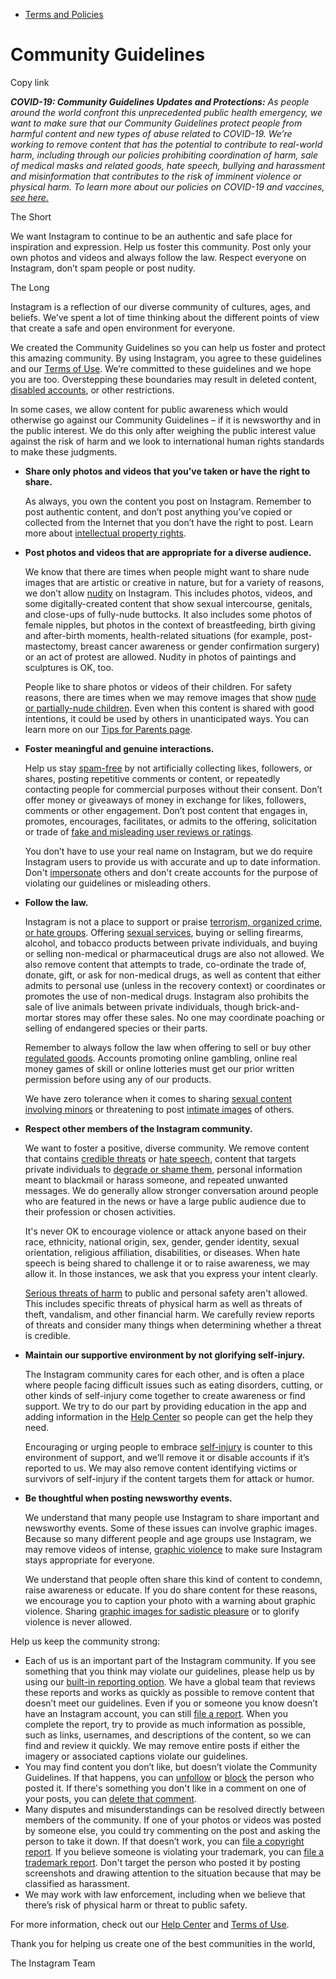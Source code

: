 *   [Terms and Policies](https://help.instagram.com/1417489251945243/?helpref=breadcrumb)

Community Guidelines
====================

Copy link

_**COVID-19: Community Guidelines Updates and Protections:** As people around the world confront this unprecedented public health emergency, we want to make sure that our Community Guidelines protect people from harmful content and new types of abuse related to COVID-19. We’re working to remove content that has the potential to contribute to real-world harm, including through our policies prohibiting coordination of harm, sale of medical masks and related goods, hate speech, bullying and harassment and misinformation that contributes to the risk of imminent violence or physical harm. To learn more about our policies on COVID-19 and vaccines, [see here.](https://help.instagram.com/697825587576762?helpref=faq_content)_

The Short

We want Instagram to continue to be an authentic and safe place for inspiration and expression. Help us foster this community. Post only your own photos and videos and always follow the law. Respect everyone on Instagram, don’t spam people or post nudity.

The Long

Instagram is a reflection of our diverse community of cultures, ages, and beliefs. We’ve spent a lot of time thinking about the different points of view that create a safe and open environment for everyone.

We created the Community Guidelines so you can help us foster and protect this amazing community. By using Instagram, you agree to these guidelines and our [Terms of Use](https://www.instagram.com/legal/terms). We’re committed to these guidelines and we hope you are too. Overstepping these boundaries may result in deleted content, [disabled accounts](https://help.instagram.com/366993040048856?helpref=faq_content), or other restrictions.

In some cases, we allow content for public awareness which would otherwise go against our Community Guidelines – if it is newsworthy and in the public interest. We do this only after weighing the public interest value against the risk of harm and we look to international human rights standards to make these judgments.

*   **Share only photos and videos that you’ve taken or have the right to share.**
    
    As always, you own the content you post on Instagram. Remember to post authentic content, and don’t post anything you’ve copied or collected from the Internet that you don’t have the right to post. Learn more about [intellectual property rights](https://help.instagram.com/126382350847838?helpref=faq_content).
    
*   **Post photos and videos that are appropriate for a diverse audience.**
    
    We know that there are times when people might want to share nude images that are artistic or creative in nature, but for a variety of reasons, we don’t allow [nudity](https://l.instagram.com/?u=https%3A%2F%2Fwww.facebook.com%2Fcommunitystandards%2Fadult_nudity_sexual_activity&e=AT2saw9sMkwhAElPNbVoTo35Gm3DgbPFmB3Pr516kImfT4uPFiaqApTgrjH6gsqgIgVEePw-4Hnt-aNADo7YGCi7Dc-wkeIbdNRlgodSSHNtbbGmKPU3u8Xz_o3COlYW35M7YcJrCF4tlcvhZt0JO1QFfA2GpzwsG6rXpQ) on Instagram. This includes photos, videos, and some digitally-created content that show sexual intercourse, genitals, and close-ups of fully-nude buttocks. It also includes some photos of female nipples, but photos in the context of breastfeeding, birth giving and after-birth moments, health-related situations (for example, post-mastectomy, breast cancer awareness or gender confirmation surgery) or an act of protest are allowed. Nudity in photos of paintings and sculptures is OK, too.
    
    People like to share photos or videos of their children. For safety reasons, there are times when we may remove images that show [nude or partially-nude children](https://l.instagram.com/?u=https%3A%2F%2Fwww.facebook.com%2Fcommunitystandards%2Fchild_nudity_sexual_exploitation&e=AT2saw9sMkwhAElPNbVoTo35Gm3DgbPFmB3Pr516kImfT4uPFiaqApTgrjH6gsqgIgVEePw-4Hnt-aNADo7YGCi7Dc-wkeIbdNRlgodSSHNtbbGmKPU3u8Xz_o3COlYW35M7YcJrCF4tlcvhZt0JO1QFfA2GpzwsG6rXpQ). Even when this content is shared with good intentions, it could be used by others in unanticipated ways. You can learn more on our [Tips for Parents page](https://help.instagram.com/154475974694511/?helpref=faq_content).
    
*   **Foster meaningful and genuine interactions.**
    
    Help us stay [spam-free](https://l.instagram.com/?u=https%3A%2F%2Fwww.facebook.com%2Fcommunitystandards%2Fspam&e=AT2saw9sMkwhAElPNbVoTo35Gm3DgbPFmB3Pr516kImfT4uPFiaqApTgrjH6gsqgIgVEePw-4Hnt-aNADo7YGCi7Dc-wkeIbdNRlgodSSHNtbbGmKPU3u8Xz_o3COlYW35M7YcJrCF4tlcvhZt0JO1QFfA2GpzwsG6rXpQ) by not artificially collecting likes, followers, or shares, posting repetitive comments or content, or repeatedly contacting people for commercial purposes without their consent. Don’t offer money or giveaways of money in exchange for likes, followers, comments or other engagement. Don’t post content that engages in, promotes, encourages, facilitates, or admits to the offering, solicitation or trade of [fake and misleading user reviews or ratings](https://l.instagram.com/?u=https%3A%2F%2Fwww.facebook.com%2Fcommunitystandards%2Ffraud_deception&e=AT2saw9sMkwhAElPNbVoTo35Gm3DgbPFmB3Pr516kImfT4uPFiaqApTgrjH6gsqgIgVEePw-4Hnt-aNADo7YGCi7Dc-wkeIbdNRlgodSSHNtbbGmKPU3u8Xz_o3COlYW35M7YcJrCF4tlcvhZt0JO1QFfA2GpzwsG6rXpQ).
    
    You don’t have to use your real name on Instagram, but we do require Instagram users to provide us with accurate and up to date information. Don't [impersonate](https://l.instagram.com/?u=https%3A%2F%2Fwww.facebook.com%2Fcommunitystandards%2Fmisrepresentation&e=AT2saw9sMkwhAElPNbVoTo35Gm3DgbPFmB3Pr516kImfT4uPFiaqApTgrjH6gsqgIgVEePw-4Hnt-aNADo7YGCi7Dc-wkeIbdNRlgodSSHNtbbGmKPU3u8Xz_o3COlYW35M7YcJrCF4tlcvhZt0JO1QFfA2GpzwsG6rXpQ) others and don't create accounts for the purpose of violating our guidelines or misleading others.
    
*   **Follow the law.**
    
    Instagram is not a place to support or praise [terrorism, organized crime, or hate groups](https://l.instagram.com/?u=https%3A%2F%2Fwww.facebook.com%2Fcommunitystandards%2Fdangerous_individuals_organizations&e=AT2saw9sMkwhAElPNbVoTo35Gm3DgbPFmB3Pr516kImfT4uPFiaqApTgrjH6gsqgIgVEePw-4Hnt-aNADo7YGCi7Dc-wkeIbdNRlgodSSHNtbbGmKPU3u8Xz_o3COlYW35M7YcJrCF4tlcvhZt0JO1QFfA2GpzwsG6rXpQ). Offering [sexual services](https://l.instagram.com/?u=https%3A%2F%2Fwww.facebook.com%2Fcommunitystandards%2Fsexual_solicitation&e=AT2saw9sMkwhAElPNbVoTo35Gm3DgbPFmB3Pr516kImfT4uPFiaqApTgrjH6gsqgIgVEePw-4Hnt-aNADo7YGCi7Dc-wkeIbdNRlgodSSHNtbbGmKPU3u8Xz_o3COlYW35M7YcJrCF4tlcvhZt0JO1QFfA2GpzwsG6rXpQ), buying or selling firearms, alcohol, and tobacco products between private individuals, and buying or selling non-medical or pharmaceutical drugs are also not allowed. We also remove content that attempts to trade, co-ordinate the trade of, donate, gift, or ask for non-medical drugs, as well as content that either admits to personal use (unless in the recovery context) or coordinates or promotes the use of non-medical drugs. Instagram also prohibits the sale of live animals between private individuals, though brick-and-mortar stores may offer these sales. No one may coordinate poaching or selling of endangered species or their parts.
    
    Remember to always follow the law when offering to sell or buy other [regulated goods](https://l.instagram.com/?u=https%3A%2F%2Fwww.facebook.com%2Fcommunitystandards%2Fregulated_goods&e=AT2saw9sMkwhAElPNbVoTo35Gm3DgbPFmB3Pr516kImfT4uPFiaqApTgrjH6gsqgIgVEePw-4Hnt-aNADo7YGCi7Dc-wkeIbdNRlgodSSHNtbbGmKPU3u8Xz_o3COlYW35M7YcJrCF4tlcvhZt0JO1QFfA2GpzwsG6rXpQ). Accounts promoting online gambling, online real money games of skill or online lotteries must get our prior written permission before using any of our products.
    
    We have zero tolerance when it comes to sharing [sexual content involving minors](https://l.instagram.com/?u=https%3A%2F%2Fwww.facebook.com%2Fcommunitystandards%2Fchild_nudity_sexual_exploitation&e=AT2saw9sMkwhAElPNbVoTo35Gm3DgbPFmB3Pr516kImfT4uPFiaqApTgrjH6gsqgIgVEePw-4Hnt-aNADo7YGCi7Dc-wkeIbdNRlgodSSHNtbbGmKPU3u8Xz_o3COlYW35M7YcJrCF4tlcvhZt0JO1QFfA2GpzwsG6rXpQ) or threatening to post [intimate images](https://l.instagram.com/?u=https%3A%2F%2Fwww.facebook.com%2Fcommunitystandards%2Fsexual_exploitation_adults&e=AT2saw9sMkwhAElPNbVoTo35Gm3DgbPFmB3Pr516kImfT4uPFiaqApTgrjH6gsqgIgVEePw-4Hnt-aNADo7YGCi7Dc-wkeIbdNRlgodSSHNtbbGmKPU3u8Xz_o3COlYW35M7YcJrCF4tlcvhZt0JO1QFfA2GpzwsG6rXpQ) of others.
    
*   **Respect other members of the Instagram community.**
    
    We want to foster a positive, diverse community. We remove content that contains [credible threats](https://l.instagram.com/?u=https%3A%2F%2Fwww.facebook.com%2Fcommunitystandards%2Fcredible_violence&e=AT2saw9sMkwhAElPNbVoTo35Gm3DgbPFmB3Pr516kImfT4uPFiaqApTgrjH6gsqgIgVEePw-4Hnt-aNADo7YGCi7Dc-wkeIbdNRlgodSSHNtbbGmKPU3u8Xz_o3COlYW35M7YcJrCF4tlcvhZt0JO1QFfA2GpzwsG6rXpQ) or [hate speech](https://l.instagram.com/?u=https%3A%2F%2Fwww.facebook.com%2Fcommunitystandards%2Fhate_speech&e=AT2saw9sMkwhAElPNbVoTo35Gm3DgbPFmB3Pr516kImfT4uPFiaqApTgrjH6gsqgIgVEePw-4Hnt-aNADo7YGCi7Dc-wkeIbdNRlgodSSHNtbbGmKPU3u8Xz_o3COlYW35M7YcJrCF4tlcvhZt0JO1QFfA2GpzwsG6rXpQ), content that targets private individuals to [degrade or shame them](https://l.instagram.com/?u=https%3A%2F%2Fwww.facebook.com%2Fcommunitystandards%2Fbullying&e=AT2saw9sMkwhAElPNbVoTo35Gm3DgbPFmB3Pr516kImfT4uPFiaqApTgrjH6gsqgIgVEePw-4Hnt-aNADo7YGCi7Dc-wkeIbdNRlgodSSHNtbbGmKPU3u8Xz_o3COlYW35M7YcJrCF4tlcvhZt0JO1QFfA2GpzwsG6rXpQ), personal information meant to blackmail or harass someone, and repeated unwanted messages. We do generally allow stronger conversation around people who are featured in the news or have a large public audience due to their profession or chosen activities.
    
    It's never OK to encourage violence or attack anyone based on their race, ethnicity, national origin, sex, gender, gender identity, sexual orientation, religious affiliation, disabilities, or diseases. When hate speech is being shared to challenge it or to raise awareness, we may allow it. In those instances, we ask that you express your intent clearly.
    
    [Serious threats of harm](https://l.instagram.com/?u=https%3A%2F%2Fwww.facebook.com%2Fcommunitystandards%2Fcredible_violence&e=AT2saw9sMkwhAElPNbVoTo35Gm3DgbPFmB3Pr516kImfT4uPFiaqApTgrjH6gsqgIgVEePw-4Hnt-aNADo7YGCi7Dc-wkeIbdNRlgodSSHNtbbGmKPU3u8Xz_o3COlYW35M7YcJrCF4tlcvhZt0JO1QFfA2GpzwsG6rXpQ) to public and personal safety aren't allowed. This includes specific threats of physical harm as well as threats of theft, vandalism, and other financial harm. We carefully review reports of threats and consider many things when determining whether a threat is credible.
    
*   **Maintain our supportive environment by not glorifying self-injury.**
    
    The Instagram community cares for each other, and is often a place where people facing difficult issues such as eating disorders, cutting, or other kinds of self-injury come together to create awareness or find support. We try to do our part by providing education in the app and adding information in the [Help Center](https://help.instagram.com/) so people can get the help they need.
    
    Encouraging or urging people to embrace [self-injury](https://l.instagram.com/?u=https%3A%2F%2Fwww.facebook.com%2Fcommunitystandards%2Fsuicide_self_injury_violence&e=AT2saw9sMkwhAElPNbVoTo35Gm3DgbPFmB3Pr516kImfT4uPFiaqApTgrjH6gsqgIgVEePw-4Hnt-aNADo7YGCi7Dc-wkeIbdNRlgodSSHNtbbGmKPU3u8Xz_o3COlYW35M7YcJrCF4tlcvhZt0JO1QFfA2GpzwsG6rXpQ) is counter to this environment of support, and we’ll remove it or disable accounts if it’s reported to us. We may also remove content identifying victims or survivors of self-injury if the content targets them for attack or humor.
    
*   **Be thoughtful when posting newsworthy events.**
    
    We understand that many people use Instagram to share important and newsworthy events. Some of these issues can involve graphic images. Because so many different people and age groups use Instagram, we may remove videos of intense, [graphic violence](https://l.instagram.com/?u=https%3A%2F%2Fwww.facebook.com%2Fcommunitystandards%2Fgraphic_violence&e=AT2saw9sMkwhAElPNbVoTo35Gm3DgbPFmB3Pr516kImfT4uPFiaqApTgrjH6gsqgIgVEePw-4Hnt-aNADo7YGCi7Dc-wkeIbdNRlgodSSHNtbbGmKPU3u8Xz_o3COlYW35M7YcJrCF4tlcvhZt0JO1QFfA2GpzwsG6rXpQ) to make sure Instagram stays appropriate for everyone.
    
    We understand that people often share this kind of content to condemn, raise awareness or educate. If you do share content for these reasons, we encourage you to caption your photo with a warning about graphic violence. Sharing [graphic images for sadistic pleasure](https://l.instagram.com/?u=https%3A%2F%2Fwww.facebook.com%2Fcommunitystandards%2Fcruel_insensitive&e=AT2saw9sMkwhAElPNbVoTo35Gm3DgbPFmB3Pr516kImfT4uPFiaqApTgrjH6gsqgIgVEePw-4Hnt-aNADo7YGCi7Dc-wkeIbdNRlgodSSHNtbbGmKPU3u8Xz_o3COlYW35M7YcJrCF4tlcvhZt0JO1QFfA2GpzwsG6rXpQ) or to glorify violence is never allowed.
    

Help us keep the community strong:

*   Each of us is an important part of the Instagram community. If you see something that you think may violate our guidelines, please help us by using our [built-in reporting option](https://help.instagram.com/165828726894770?helpref=faq_content). We have a global team that reviews these reports and works as quickly as possible to remove content that doesn’t meet our guidelines. Even if you or someone you know doesn’t have an Instagram account, you can still [file a report](https://help.instagram.com/contact/383679321740945). When you complete the report, try to provide as much information as possible, such as links, usernames, and descriptions of the content, so we can find and review it quickly. We may remove entire posts if either the imagery or associated captions violate our guidelines.
*   You may find content you don’t like, but doesn’t violate the Community Guidelines. If that happens, you can [unfollow](https://help.instagram.com/286340048138725?helpref=faq_content) or [block](https://help.instagram.com/426700567389543/?helpref=faq_content) the person who posted it. If there's something you don't like in a comment on one of your posts, you can [delete that comment](https://help.instagram.com/289098941190483?helpref=faq_content).
*   Many disputes and misunderstandings can be resolved directly between members of the community. If one of your photos or videos was posted by someone else, you could try commenting on the post and asking the person to take it down. If that doesn’t work, you can [file a copyright report](https://help.instagram.com/126382350847838?helpref=faq_content). If you believe someone is violating your trademark, you can [file a trademark report](https://help.instagram.com/222826637847963?helpref=faq_content). Don't target the person who posted it by posting screenshots and drawing attention to the situation because that may be classified as harassment.
*   We may work with law enforcement, including when we believe that there’s risk of physical harm or threat to public safety.

For more information, check out our [Help Center](https://help.instagram.com/) and [Terms of Use](https://l.instagram.com/?u=http%3A%2F%2Finstagram.com%2Flegal%2Fterms%2F%23&e=AT2saw9sMkwhAElPNbVoTo35Gm3DgbPFmB3Pr516kImfT4uPFiaqApTgrjH6gsqgIgVEePw-4Hnt-aNADo7YGCi7Dc-wkeIbdNRlgodSSHNtbbGmKPU3u8Xz_o3COlYW35M7YcJrCF4tlcvhZt0JO1QFfA2GpzwsG6rXpQ).

Thank you for helping us create one of the best communities in the world,

The Instagram Team